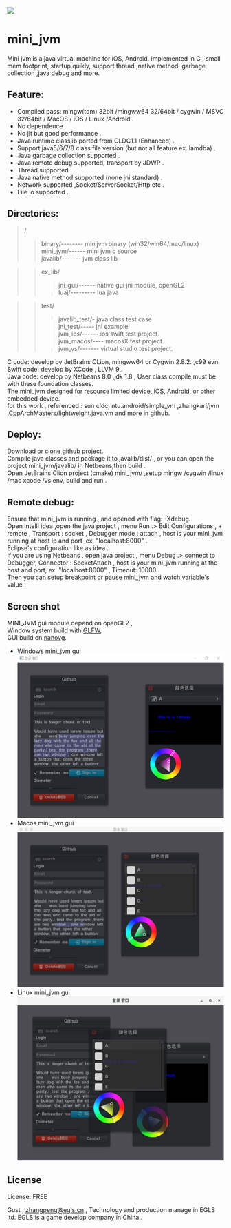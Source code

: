 
![](/mini_jvm_64.png)  
# mini_jvm

  Mini jvm is a java virtual machine for iOS, Android. implemented in C , small mem footprint, startup quikly, support thread ,native method, garbage collection ,java debug and more.
  
## Feature:  

  * Compiled pass: mingw(tdm) 32bit /mingww64 32/64bit / cygwin / MSVC 32/64bit / MacOS / iOS / Linux /Android .   
  * No dependence .  
  * No jit but good performance .   
  * Java runtime classlib ported from CLDC1.1 (Enhanced) .  
  * Support java5/6/7/8 class file version (but not all feature ex. lamdba) .  
  * Java garbage collection supported .   
  * Java remote debug supported, transport by JDWP .  
  * Thread supported .  
  * Java native method supported (none jni standard) .  
  * Network supported ,Socket/ServerSocket/Http etc .  
  * File io supported .  
  
## Directories: 
> /   
>> binary/-------- minijvm binary (win32/win64/mac/linux)  
>> mini_jvm/------ mini jvm c source   
>> javalib/------- jvm class lib   

>> ex_lib/   
>>> jni_gui/------ native gui jni module, openGL2    
>>> luaj/--------- lua java    

>> test/   
>>> javalib_test/- java class test case  
>>> jni_test/----- jni example    
>>> jvm_ios/------ ios swift test project.      
>>> jvm_macos/---- macosX test project.      
>>> jvm_vs/------- virtual studio test project.      
  
  C code:  develop by JetBrains CLion, mingww64 or Cygwin 2.8.2.  ,c99 evn.
  Swift code:  develop by XCode , LLVM 9 .  
  Java code:  develop by Netbeans 8.0 ,jdk 1.8 , User class compile must be with these foundation classes.  
  The mini_jvm designed for resource limited device, iOS, Android, or other embedded device.  
  for this work , referenced : sun cldc, ntu.android/simple_vm ,zhangkari/jvm ,CppArchMasters/lightweight.java.vm and more in github.   
  
  
## Deploy:  
  Download or clone github project.  
  Compile java classes and package it to  javalib/dist/ , or you can open the project mini_jvm/javalib/  in Netbeans,then build .  
  Open JetBrains Clion project (cmake) mini_jvm/ ,setup mingw /cygwin /linux /mac xcode /vs env, build and run .  
  
  
## Remote debug:  
  Ensure that mini_jvm is running , and opened with flag: -Xdebug.  
  Open intelli idea ,open the java project , menu Run .> Edit Configurations , + remote , Transport : socket , Debugger mode : attach , host is your mini_jvm running at host ip and port ,ex. "localhost:8000" .  
  Eclipse's configuration  like as idea .  
  If you are using Netbeans , open java project ,  menu Debug .> connect to Debugger, Connector : SocketAttach , host is your mini_jvm running at the host and port, ex. "localhost:8000" , Timeout: 10000 .  
  Then you can setup breakpoint or pause mini_jvm and watch variable's value .  
  
  
## Screen shot    
  MINI_JVM gui module depend on openGL2 ,    
Window system build with  [GLFW](https://github.com/glfw/glfw),     
GUI build on [nanovg](https://github.com/memononen/nanovg).       


  * Windows mini_jvm gui    
![Windows shot](/screenshot/win.png)    
  * Macos mini_jvm gui    
![Macos shot](/screenshot/mac.png)    
  * Linux mini_jvm gui    
![Linux shot](/screenshot/centos.png)    
  
## License
License:	FREE


Gust , zhangpeng@egls.cn , Technology and production manage in EGLS ltd. EGLS is a game develop company in China .